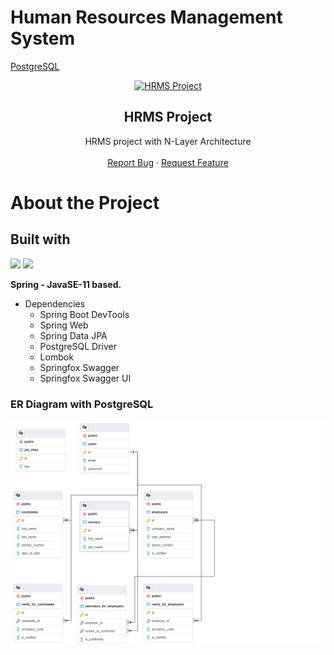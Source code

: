 # Human Resources Management System

<a href="https://github.com/canpolatt/JavaReactHomework6-1">PostgreSQL</a>

<p align="center">

 <a href="https://github.com/canpolatt/HRMS">
    <img src="https://cdn.hrpayrollsystems.net/wp-content/uploads/2019/04/hrms.jpg" alt="HRMS Project" width="50%">
  </a>
<h2 align="center">HRMS Project</h2>
<p align="center">
 HRMS project with N-Layer Architecture
    <br />
    <br />
    <a href="https://github.com/canpolatt/HRMS/issues">Report Bug</a>
   ·
    <a href="https://github.com/canpolatt/HRMS/issues">Request Feature</a>
  </p>
</p>

# About the Project

## Built with
<a href="https://www.java.com/tr/"><img src="https://user-images.githubusercontent.com/61492486/120069442-ae793480-c08e-11eb-8a09-d9c9d4775d18.png" width="45px"></img></a>
<a href="https://spring.io/"><img src="https://user-images.githubusercontent.com/61492486/120069606-71617200-c08f-11eb-924d-310d7ac4acf2.png" width="45px"></img></a>



**Spring - JavaSE-11 based.**
* Dependencies
  * Spring Boot DevTools
  * Spring Web
  * Spring Data JPA
  * PostgreSQL Driver
  * Lombok
  * Springfox Swagger
  * Springfox Swagger UI

### ER Diagram with PostgreSQL
![Er Diagram](/er_diagram.png)




